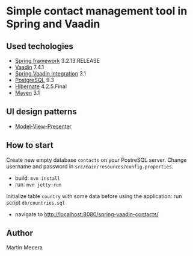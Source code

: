 # Simple contact management tool in Spring and Vaadin

## Used techologies
* [Spring framework](http://spring.io/) 3.2.13.RELEASE
* [Vaadin](https://vaadin.com/) 7.4.1
* [Spring Vaadin Integration](http://vaadin.xpoft.ru/) 3.1
* [PostgreSQL](http://www.postgresql.org/) 9.3
* [Hibernate](http://hibernate.org/) 4.2.5.Final
* [Maven](http://maven.apache.org/what-is-maven.html) 3.1

## UI design patterns
* [Model-View-Presenter](https://vaadin.com/web/magi/home/-/blogs/model-view-presenter-pattern-with-vaadin)

## How to start
Create new empty database `contacts` on your PostreSQL server. 
Change username and password in `src/main/resources/config.properties`.

* build: `mvn install`
* run: `mvn jetty:run`

Initialize table `country` with some data before using the application: run script `db/countries.sql`

* navigate to [http://localhost:8080/spring-vaadin-contacts/](http://localhost:8080/spring-vaadin-contacts/)

## Author
Martin Mecera